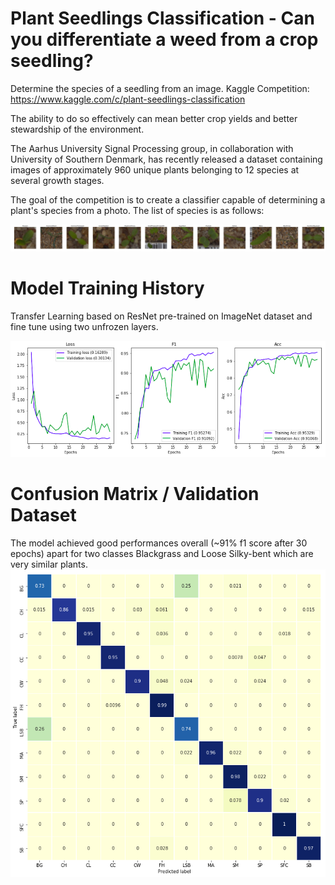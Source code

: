 # Plant Seedlings Classification - Can you differentiate a weed from a crop seedling?
Determine the species of a seedling from an image. Kaggle Competition: https://www.kaggle.com/c/plant-seedlings-classification

The ability to do so effectively can mean better crop yields and better stewardship of the environment.

The Aarhus University Signal Processing group, in collaboration with University of Southern Denmark, has recently released a dataset containing images of approximately 960 unique plants belonging to 12 species at several growth stages.

The goal of the competition is to create a classifier capable of determining a plant's species from a photo. The list of species is as follows:

![Species](samples.png)

# Model Training History 
Transfer Learning based on ResNet pre-trained on ImageNet dataset and fine tune using two unfrozen layers.

![Model Training History](performances_epochs.png)

# Confusion Matrix / Validation Dataset

The model achieved good performances overall (~91% f1 score after 30 epochs) apart for two classes Blackgrass and Loose Silky-bent which are very similar plants.
![Normalised Confusion Matrix](normalised_confusion_matrix.png)
